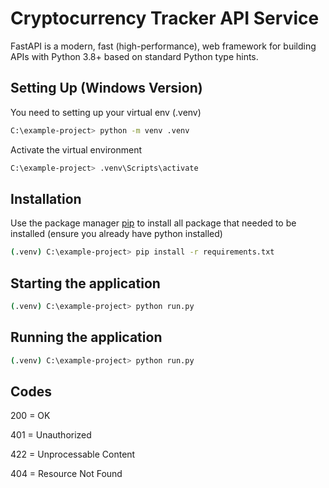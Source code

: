 # Cryptocurrency Tracker API Service

FastAPI is a modern, fast (high-performance), web framework for building APIs with Python 3.8+ based on standard Python type hints.

## Setting Up (Windows Version)

You need to setting up your virtual env (.venv) 
```bash
C:\example-project> python -m venv .venv
```
Activate the virtual environment
```bash
C:\example-project> .venv\Scripts\activate
```

## Installation

Use the package manager [pip](https://pip.pypa.io/en/stable/) to install all package that needed to be installed (ensure you already have python installed)

```bash
(.venv) C:\example-project> pip install -r requirements.txt
```

## Starting the application
```bash
(.venv) C:\example-project> python run.py
```

## Running the application
```bash
(.venv) C:\example-project> python run.py
```

## Codes
200 = OK

401 = Unauthorized

422 = Unprocessable Content

404 = Resource Not Found